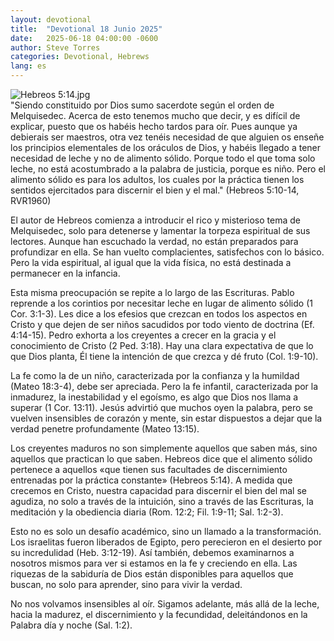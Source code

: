 ```yaml
---
layout: devotional
title:  "Devotional 18 Junio 2025"
date:   2025-06-18 04:00:00 -0600
author: Steve Torres
categories: Devotional, Hebrews
lang: es
---
```

<img src="https://sitemedia.esteeb.com/file/esteebcomsitemedia/devotional_images/Hebrews/ES-Heb-5_14.jpg?raw=true" alt="Hebreos 5:14.jpg" style="max-width: 100%; height: auto;">

<div class="scripture">
  "Siendo constituido por Dios sumo sacerdote según el orden de Melquisedec. Acerca de esto tenemos mucho que decir, y es difícil de explicar, puesto que os habéis hecho tardos para oír. Pues aunque ya debierais ser maestros, otra vez tenéis necesidad de que alguien os enseñe los principios elementales de los oráculos de Dios, y habéis llegado a tener necesidad de leche y no de alimento sólido. Porque todo el que toma solo leche, no está acostumbrado a la palabra de justicia, porque es niño. Pero el alimento sólido es para los adultos, los cuales por la práctica tienen los sentidos ejercitados para discernir el bien y el mal." (Hebreos 5:10-14, RVR1960)
</div>

El autor de Hebreos comienza a introducir el rico y misterioso tema de Melquisedec, solo para detenerse y lamentar la torpeza espiritual de sus lectores. Aunque han escuchado la verdad, no están preparados para profundizar en ella. Se han vuelto complacientes, satisfechos con lo básico. Pero la vida espiritual, al igual que la vida física, no está destinada a permanecer en la infancia.

Esta misma preocupación se repite a lo largo de las Escrituras. Pablo reprende a los corintios por necesitar leche en lugar de alimento sólido (1 Cor. 3:1-3). Les dice a los efesios que crezcan en todos los aspectos en Cristo y que dejen de ser niños sacudidos por todo viento de doctrina (Ef. 4:14-15). Pedro exhorta a los creyentes a crecer en la gracia y el conocimiento de Cristo (2 Ped. 3:18). Hay una clara expectativa de que lo que Dios planta, Él tiene la intención de que crezca y dé fruto (Col. 1:9-10).

La fe como la de un niño, caracterizada por la confianza y la humildad (Mateo 18:3-4), debe ser apreciada. Pero la fe infantil, caracterizada por la inmadurez, la inestabilidad y el egoísmo, es algo que Dios nos llama a superar (1 Cor. 13:11). Jesús advirtió que muchos oyen la palabra, pero se vuelven insensibles de corazón y mente, sin estar dispuestos a dejar que la verdad penetre profundamente (Mateo 13:15).

Los creyentes maduros no son simplemente aquellos que saben más, sino aquellos que practican lo que saben. Hebreos dice que el alimento sólido pertenece a aquellos «que tienen sus facultades de discernimiento entrenadas por la práctica constante» (Hebreos 5:14). A medida que crecemos en Cristo, nuestra capacidad para discernir el bien del mal se agudiza, no solo a través de la intuición, sino a través de las Escrituras, la meditación y la obediencia diaria (Rom. 12:2; Fil. 1:9-11; Sal. 1:2-3).

Esto no es solo un desafío académico, sino un llamado a la transformación. Los israelitas fueron liberados de Egipto, pero perecieron en el desierto por su incredulidad (Heb. 3:12-19). Así también, debemos examinarnos a nosotros mismos para ver si estamos en la fe y creciendo en ella. Las riquezas de la sabiduría de Dios están disponibles para aquellos que buscan, no solo para aprender, sino para vivir la verdad.

No nos volvamos insensibles al oír. Sigamos adelante, más allá de la leche, hacia la madurez, el discernimiento y la fecundidad, deleitándonos en la Palabra día y noche (Sal. 1:2).